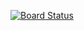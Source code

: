[![Board Status](https://dev.azure.com/libranarchitect/1c58f0e9-868b-450e-a0bc-4f0a833b6ede/6ed16f01-81aa-4634-bedd-00836b36ff05/_apis/work/boardbadge/fc1c2de4-59f0-4298-9b93-a10e8aba25fb)](https://dev.azure.com/libranarchitect/1c58f0e9-868b-450e-a0bc-4f0a833b6ede/_boards/board/t/6ed16f01-81aa-4634-bedd-00836b36ff05/Microsoft.RequirementCategory)